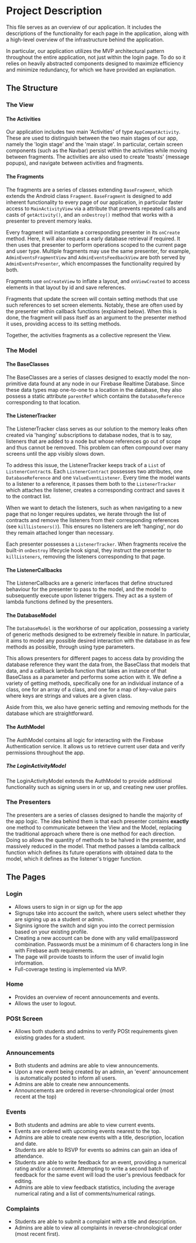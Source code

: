 # Project Description

This file serves as an overview of our application. It includes the descriptions of the functionality for each page in the application, along with a high-level overview of the infrastructure behind the application.

In particular, our application utilizes the MVP architectural pattern throughout the entire application, not just within the login page. To do so it relies on heavily abstracted components designed to maximize efficiency and minimize redundancy, for which we have provided an explanation.

## The Structure

### The View

#### The Activities

Our application includes two main 'Activities' of type `AppCompatActivity`. These are used to distinguish between the two main stages of our app, namely the 'login stage' and the 'main stage'. In particular, certain screen components (such as the Navbar) persist within the activities while moving between fragments. The activities are also used to create 'toasts' (message popups), and navigate between activities and fragments.

#### The Fragments

The fragments are a series of classes extending `BaseFragment`, which extends the Android class `Fragment`. `BaseFragment` is designed to add inherent functionality to every page of our application, in particular faster access to `MainActivityView` via a attribute that prevents repeated calls and casts of `getActivity()`, and an `onDestroy()` method that works with a presenter to prevent memory leaks.

Every fragment will instantiate a corresponding presenter in its `onCreate` method. Here, it will also request a early database retrieval if required. It then uses that presenter to perform operations scoped to the current page and user type. Multiple fragments may use the same presenter, for example, `AdminEventsFragmentView` and `AdminEventsFeedbackView` are both served by `AdminEventsPresenter`, which encompasses the functionality required by both.

Fragments use `onCreateView` to inflate a layout, and `onViewCreated` to access elements in that layout by id and save references.

Fragments that update the screen will contain setting methods that use such references to set screen elements. Notably, these are often used by the presenter within callback functions (explained below). When this is done, the fragment will pass itself as an argument to the presenter method it uses, providing access to its setting methods.

Together, the activities fragments as a collective represent the View.

### The Model

#### The BaseClasses

The BaseClasses are a series of classes designed to exactly model the non-primitive data found at any node in our Firebase Realtime Database. Since these data types map one-to-one to a location in the database, they also possess a static attribute `parentRef` which contains the `DatabaseReference` corresponding to that location.

#### The ListenerTracker

The ListenerTracker class serves as our solution to the memory leaks often created via 'hanging' subscriptions to database nodes, that is to say, listeners that are added to a node but whose references go out of scope and thus cannot be removed. This problem can often compound over many screens until the app visibly slows down.

To address this issue, the ListenerTracker keeps track of a `List` of `ListenerContract`s. Each `ListenerContract` possesses two attributes, one `DatabaseReference` and one `ValueEventListener`. Every time the model wants to a listener to a reference, it passes them both to the `ListenerTracker` which attaches the listener, creates a corresponding contract and saves it to the contract list.

When we want to detach the listeners, such as when navigating to a new page that no longer requires updates, we iterate through the list of contracts and remove the listeners from their corresponding references (see `killListeners()`). This ensures no listeners are left 'hanging', nor do they remain attached longer than necessary.

Each presenter possesses a `ListenerTracker`. When fragments receive the built-in `onDestroy` lifecycle hook signal, they instruct the presenter to `killListeners`, removing the listeners corresponding to that page.

#### The ListenerCallbacks

The ListenerCallbacks are a generic interfaces that define structured behaviour for the presenter to pass to the model, and the model to subsequently execute upon listener triggers. They act as a system of lambda functions defined by the presenters.

#### The DatabaseModel

The `DatabaseModel` is the workhorse of our application, possessing a variety of generic methods designed to be extremely flexible in nature. In particular, it aims to model any possible desired interaction with the database in as few methods as possible, through using type parameters.

This allows presenters for different pages to access data by providing the database reference they want the data from, the BaseClass that models that data, and a callback lambda function that takes an instance of that BaseClass as a parameter and performs some action with it. We define a variety of getting methods, specifically one for an individual instance of a class, one for an array of a class, and one for a map of key-value pairs where keys are strings and values are a given class.

Aside from this, we also have generic setting and removing methods for the database which are straightforward.

#### The AuthModel

The AuthModel contains all logic for interacting with the Firebase Authentication service. It allows us to retrieve current user data and verify permissions throughout the app.

##### The LoginActivityModel

The LoginActivityModel extends the AuthModel to provide additional functionality such as signing users in or up, and creating new user profiles.

### The Presenters

The presenters are a series of classes designed to handle the majority of the app logic. The idea behind them is that each presenter contains **exactly** one method to communicate between the View and the Model, replacing the traditional approach where there is one method for each direction. Doing so allows the quantity of methods to be halved in the presenter, and massively reduced in the model. That method passes a lambda callback function which defines its future operations with obtained data to the model, which it defines as the listener's trigger function.

## The Pages

### Login

-   Allows users to sign in or sign up for the app
-   Signups take into account the switch, where users select whether they are signing up as a student or admin.
-   Signins ignore the switch and sign you into the correct permission based on your existing profile.
-   Creating a new account can be done with any valid email/password combination. Passwords must be a minimum of 6 characters long in line with Firebase auth requirements.
-   The page will provide toasts to inform the user of invalid login information.
-   Full-coverage testing is implemented via MVP.

### Home

-   Provides an overview of recent announcements and events.
-   Allows the user to logout.

### POSt Screen

-   Allows both students and admins to verify POSt requirements given existing grades for a student.

### Announcements

-   Both students and admins are able to view announcements.
-   Upon a new event being created by an admin, an 'event' announcement is automatically posted to inform all users.
-   Admins are able to create new announcements.
-   Announcements are ordered in reverse-chronological order (most recent at the top)

### Events

-   Both students and admins are able to view current events.
-   Events are ordered with upcoming events nearest to the top.
-   Admins are able to create new events with a title, description, location and date.
-   Students are able to RSVP for events so admins can gain an idea of attendance.
-   Students are able to write feedback for an event, providing a numerical rating and/or a comment. Attempting to write a second batch of feedback for the same event will load the user's previous feedback for editing.
-   Admins are able to view feedback statistics, including the average numerical rating and a list of comments/numerical ratings.

### Complaints

-   Students are able to submit a complaint with a title and description.
-   Admins are able to view all complaints in reverse-chronological order (most recent first).
